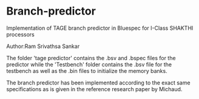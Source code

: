 # Branch-predictor
Implementation of TAGE branch predictor in Bluespec for I-Class SHAKTHI processors

Author:Ram Srivathsa Sankar

The folder 'tage predictor' contains the .bsv and .bspec files for the predictor while the 'Testbench' folder contains the .bsv file for the testbench as well as the .bin files to initialize the memory banks.

The branch predictor has been implemented according to the exact same specifications as is given in the reference research paper by Michaud.
